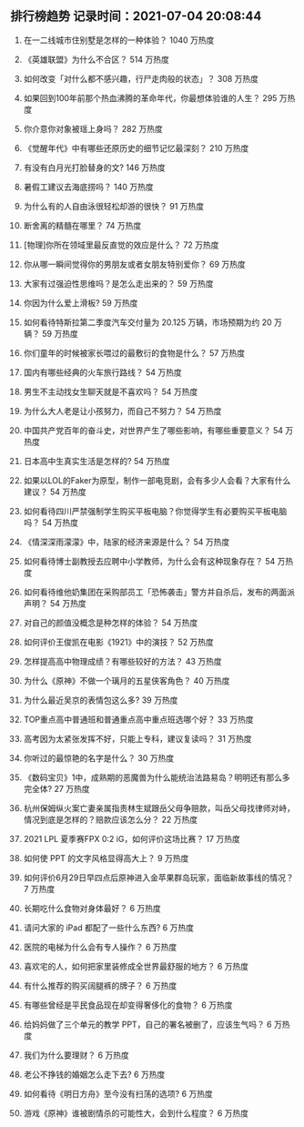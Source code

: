 
## 排行榜趋势 记录时间：2021-07-04 20:08:44
  
  1. 在一二线城市住别墅是怎样的一种体验？ 1040 万热度
    
  2. 《英雄联盟》为什么不合区？ 514 万热度
    
  3. 如何改变「对什么都不感兴趣，行尸走肉般的状态」？ 308 万热度
    
  4. 如果回到100年前那个热血沸腾的革命年代，你最想体验谁的人生？ 295 万热度
    
  5. 你介意你对象被瑶上身吗？ 282 万热度
    
  6. 《觉醒年代》中有哪些还原历史的细节记忆最深刻？ 210 万热度
    
  7. 有没有白月光打脸替身的文? 146 万热度
    
  8. 暑假工建议去海底捞吗？ 140 万热度
    
  9. 为什么有的人自由泳很轻松却游的很快？ 91 万热度
    
  10. 断舍离的精髓在哪里？ 74 万热度
    
  11. [物理]你所在领域里最反直觉的效应是什么？ 72 万热度
    
  12. 你从哪一瞬间觉得你的男朋友或者女朋友特别爱你？ 69 万热度
    
  13. 大家有过强迫性思维吗？是怎么走出来的？ 59 万热度
    
  14. 你因为什么爱上滑板? 59 万热度
    
  15. 如何看待特斯拉第二季度汽车交付量为 20.125 万辆，市场预期为约 20 万辆？ 59 万热度
    
  16. 你们童年的时候被家长喂过的最敷衍的食物是什么？ 57 万热度
    
  17. 国内有哪些经典的火车旅行路线？ 54 万热度
    
  18. 男生不主动找女生聊天就是不喜欢吗？ 54 万热度
    
  19. 为什么大人老是让小孩努力，而自己不努力？ 54 万热度
    
  20. 中国共产党百年的奋斗史，对世界产生了哪些影响，有哪些重要意义？ 54 万热度
    
  21. 日本高中生真实生活是怎样的? 54 万热度
    
  22. 如果以LOL的Faker为原型，制作一部电竞剧，会有多少人会看？大家有什么建议？ 54 万热度
    
  23. 如何看待四川严禁强制学生购买平板电脑？你觉得学生有必要购买平板电脑吗？ 54 万热度
    
  24. 《情深深雨濛濛》中，陆家的经济来源是什么？ 54 万热度
    
  25. 如何看待博士副教授去应聘中小学教师，为什么会有这种现象存在？ 54 万热度
    
  26. 如何看待维他奶集团在采购部员工「恐怖袭击」警方并自杀后，发布的两面派声明？ 54 万热度
    
  27. 对自己的颜值没概念是种怎样的体验？ 54 万热度
    
  28. 如何评价王俊凯在电影《1921》中的演技？ 52 万热度
    
  29. 怎样提高高中物理成绩？有哪些较好的方法？ 43 万热度
    
  30. 为什么《原神》不做一个璃月的五星侠客角色？ 40 万热度
    
  31. 为什么最近吴京的表情包这么多? 39 万热度
    
  32. TOP重点高中普通班和普通重点高中重点班选哪个好？ 33 万热度
    
  33. 高考因为太紧张发挥不好，只能上专科，建议复读吗？ 31 万热度
    
  34. 你听过的最惊艳的名字是什么？ 30 万热度
    
  35. 《数码宝贝》1中，成熟期的恶魔兽为什么能统治法路易岛？明明还有那么多完全体? 27 万热度
    
  36. 杭州保姆纵火案亡妻亲属指责林生斌跟岳父母争赔款，叫岳父母找律师对峙，情况到底是怎样的？赔款应该怎么分？ 22 万热度
    
  37. 2021 LPL 夏季赛FPX 0:2 iG，如何评价这场比赛？ 17 万热度
    
  38. 如何使 PPT 的文字风格显得高大上？ 9 万热度
    
  39. 如何评价6月29日早四点后原神进入金苹果群岛玩家，面临新故事线的情况？ 7 万热度
    
  40. 长期吃什么食物对身体最好？ 6 万热度
    
  41. 请问大家的 iPad 都配了一些什么东西? 6 万热度
    
  42. 医院的电梯为什么会有专人操作？ 6 万热度
    
  43. 喜欢宅的人，如何把家里装修成全世界最舒服的地方？ 6 万热度
    
  44. 有什么推荐的购买阔腿裤的牌子？ 6 万热度
    
  45. 有哪些曾经是平民食品现在却变得奢侈化的食物？ 6 万热度
    
  46. 给妈妈做了三个单元的教学 PPT，自己的署名被删了，应该生气吗？ 6 万热度
    
  47. 我们为什么要理财？ 6 万热度
    
  48. 老公不挣钱的婚姻怎么走下去? 6 万热度
    
  49. 如何看待《明日方舟》至今没有扫荡的选项? 6 万热度
    
  50. 游戏《原神》谁被剧情杀的可能性大，会到什么程度？ 6 万热度
    